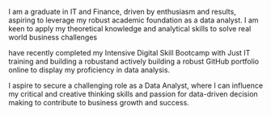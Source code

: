 I am a graduate in IT and Finance, driven by enthusiasm and results, aspiring to leverage my robust academic foundation as a data analyst. I am keen to apply my theoretical knowledge and analytical skills to solve real world business challenges

 have recently completed my Intensive Digital Skill Bootcamp with Just IT training and building a robustand actively building a robust GitHub portfolio online to display my proficiency in data analysis.
 
I aspire to secure a challenging role as a Data Analyst, where I can influence my critical and creative thinking skills and passion for data-driven decision making to contribute to business growth and success.
